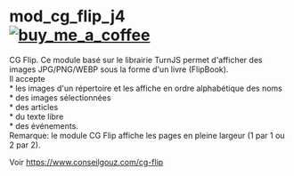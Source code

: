 # mod_cg_flip_j4  &nbsp;&nbsp;&nbsp;&nbsp;&nbsp;&nbsp;<a href="https://buymeacoffee.com/conseilgouz" >![buy_me_a_coffee](https://github.com/conseilgouz/plg_system_cgwebp_j4/assets/19435246/4fda4cb5-64f1-4717-81ae-c71a0fc26c2d)</a>
 CG Flip. Ce module basé sur le librairie TurnJS permet d'afficher des images JPG/PNG/WEBP sous la forme d'un livre (FlipBook).<br/>Il accepte <br>* les images d'un répertoire et les affiche en ordre alphabétique des noms<br>* des images sélectionnées<br>* des articles<br>* du texte libre<br>* des événements.<br>Remarque: le module CG Flip affiche les pages en pleine largeur (1 par 1 ou 2 par 2).

Voir https://www.conseilgouz.com/cg-flip

